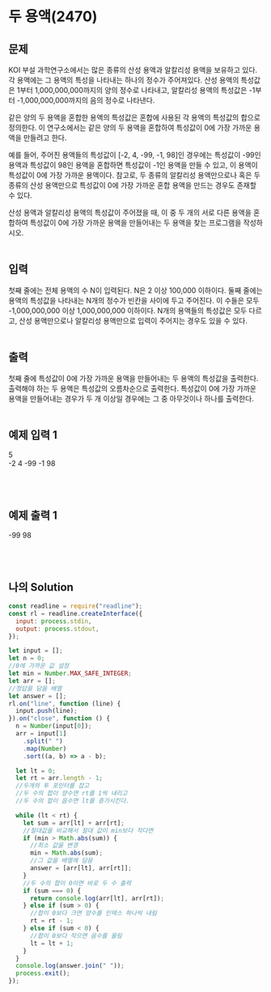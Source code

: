 # 두 용액(2470)

## 문제

KOI 부설 과학연구소에서는 많은 종류의 산성 용액과 알칼리성 용액을 보유하고 있다. 각 용액에는 그 용액의 특성을 나타내는 하나의 정수가 주어져있다. 산성 용액의 특성값은 1부터 1,000,000,000까지의 양의 정수로 나타내고, 알칼리성 용액의 특성값은 -1부터 -1,000,000,000까지의 음의 정수로 나타낸다.

같은 양의 두 용액을 혼합한 용액의 특성값은 혼합에 사용된 각 용액의 특성값의 합으로 정의한다. 이 연구소에서는 같은 양의 두 용액을 혼합하여 특성값이 0에 가장 가까운 용액을 만들려고 한다.

예를 들어, 주어진 용액들의 특성값이 [-2, 4, -99, -1, 98]인 경우에는 특성값이 -99인 용액과 특성값이 98인 용액을 혼합하면 특성값이 -1인 용액을 만들 수 있고, 이 용액이 특성값이 0에 가장 가까운 용액이다. 참고로, 두 종류의 알칼리성 용액만으로나 혹은 두 종류의 산성 용액만으로 특성값이 0에 가장 가까운 혼합 용액을 만드는 경우도 존재할 수 있다.

산성 용액과 알칼리성 용액의 특성값이 주어졌을 때, 이 중 두 개의 서로 다른 용액을 혼합하여 특성값이 0에 가장 가까운 용액을 만들어내는 두 용액을 찾는 프로그램을 작성하시오.
<br/>
<br/>

## 입력

첫째 줄에는 전체 용액의 수 N이 입력된다. N은 2 이상 100,000 이하이다. 둘째 줄에는 용액의 특성값을 나타내는 N개의 정수가 빈칸을 사이에 두고 주어진다. 이 수들은 모두 -1,000,000,000 이상 1,000,000,000 이하이다. N개의 용액들의 특성값은 모두 다르고, 산성 용액만으로나 알칼리성 용액만으로 입력이 주어지는 경우도 있을 수 있다.
<br/>
<br/>

## 출력

첫째 줄에 특성값이 0에 가장 가까운 용액을 만들어내는 두 용액의 특성값을 출력한다. <br/>출력해야 하는 두 용액은 특성값의 오름차순으로 출력한다. 특성값이 0에 가장 가까운 용액을 만들어내는 경우가 두 개 이상일 경우에는 그 중 아무것이나 하나를 출력한다.
<br/>
<br/>

## 예제 입력 1

5<br/>
-2 4 -99 -1 98

<br/>
<br/>

## 예제 출력 1

-99 98

<br/>
<br/>

## 나의 Solution

```javascript
const readline = require("readline");
const rl = readline.createInterface({
  input: process.stdin,
  output: process.stdout,
});

let input = [];
let n = 0;
//0에 가까운 값 설정
let min = Number.MAX_SAFE_INTEGER;
let arr = [];
//정답을 담을 배열
let answer = [];
rl.on("line", function (line) {
  input.push(line);
}).on("close", function () {
  n = Number(input[0]);
  arr = input[1]
    .split(" ")
    .map(Number)
    .sort((a, b) => a - b);

  let lt = 0;
  let rt = arr.length - 1;
  //두개의 투 포인터를 잡고
  //두 수의 합이 양수면 rt를 1씩 내리고
  //두 수의 합이 음수면 lt를 증가시킨다.

  while (lt < rt) {
    let sum = arr[lt] + arr[rt];
    //절대값을 비교해서 절대 값이 min보다 작다면
    if (min > Math.abs(sum)) {
      //최소 값을 변경
      min = Math.abs(sum);
      //그 값을 배열에 담음
      answer = [arr[lt], arr[rt]];
    }
    //두 수의 합이 0이면 바로 두 수 출력
    if (sum === 0) {
      return console.log(arr[lt], arr[rt]);
    } else if (sum > 0) {
      //합이 0보다 크면 양수를 인덱스 하나씩 내림
      rt = rt - 1;
    } else if (sum < 0) {
      //합이 0보다 작으면 음수를 올림
      lt = lt + 1;
    }
  }
  console.log(answer.join(" "));
  process.exit();
});
```
